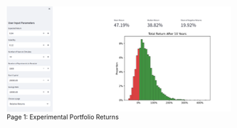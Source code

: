 ![Dashboard screenshot](assets/screenshots/relative_returns.png)
Page 1: Experimental Portfolio Returns